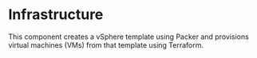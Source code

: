 # Infrastructure
This component creates a vSphere template using Packer and provisions virtual machines (VMs) from that template using Terraform.
